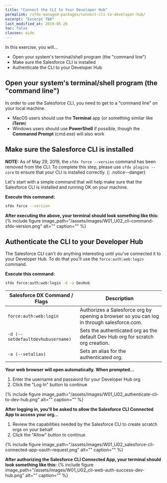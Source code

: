 ```yaml
---
title: "Connect the CLI to Your Developer Hub"
permalink: /sfdx-managed-packages/connect-cli-to-developer-hub/
excerpt: "Excerpt TBA"
last_modified_at: 2019-05-29
toc: false
classes: wide
---
```


In this exercise, you will...

* Open your system's terminal/shell program (the "command line")
* Make sure the Salesforce CLI is installed
* Authenticate the CLI to your Developer Hub

## Open your system's terminal/shell program (the "command line")
In order to use the Salesforce CLI, you need to get to a "command line" on your local machine.

* MacOS users should use the **Terminal** app (or something similar like **iTerm**)
* Windows users should use **PowerShell** if possible, though the **Commannd Prompt** (cmd.exe) will also work 

## Make sure the Salesforce CLI is installed
**NOTE:** As of May 29, 2019, the `sfdx force --version` command has been removed from the CLI. To complete this step, please use `sfdx plugins --core` to ensure that your CLI is installed correctly.
{: .notice--danger}

Let's start with a simple command that will help make sure that the Salesforce CLI is installed and running OK on your machine.

**Execute this command:**
```bash
sfdx force --version
```
**After executing the above, your terminal should look something like this:**
{% include figure image_path="/assets/images/W01_U02_cli-command-sfdx-version.png" alt="" caption="" %}

## Authenticate the CLI to your Developer Hub
The Salesforce CLI can't do anything interesting until you've connected it to your Developer Hub.  To do that you'll use the `force:auth:web:login` command.

**Execute this command:**
```bash
sfdx force:auth:web:login -d -a DevHub
```

| Salesforce DX Command / Flags     | Description                                             |
| ----------------------------------| --------------------------------------------------------|
| `force:auth:web:login`            | Authorizes a Salesforce org by opening a browser so you can log in through salesforce.com. |
| `-d (--setdefaultdevhubusername)` | Sets the authenticated org as the default Dev Hub org for scratch org creation. |
| `-a (--setalias)`                 | Sets an alias for the authenticated org.                |

**Your web browser will open automatically. When prompted...**
1. Enter the username and password for your Developer Hub org
2. Click the "Log In" button to continue

{% include figure image_path="/assets/images/W01_U02_authenticate-cli-to-dev-hub.png" alt="" caption="" %}

**After logging in, you'll be asked to allow the Salesforce CLI Connected App to access your org...**
1. Review the capabilities needed by the Salesforce CLI to create scratch orgs on your behalf
2. Click the "Allow" button to continue

{% include figure image_path="/assets/images/W01_U02_salesforce-cli-connected-app-oauth-request.png" alt="" caption="" %}

**After authorizing the Salesforce CLI Connected App, your terminal should look something like this:**
{% include figure image_path="/assets/images/W01_U02_cli-web-auth-success-dev-hub.png" alt="" caption="" %}